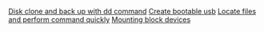 [Disk clone and back up with dd command](dd-for-disk-backup.md)
[Create bootable usb](create-live-usb.md)
[Locate files and perform command quickly](find-command.md)
[Mounting block devices](howto-manage-block-device.md)
[](troubleshoot-hardware.md)
